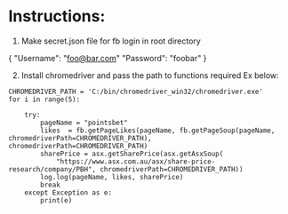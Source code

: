 # Instructions:
1) Make secret.json file for fb login in root directory

{
    "Username": "foo@bar.com"
    "Password": "foobar"
}

2) Install chromedriver and pass the path to functions required
Ex below:
```
CHROMEDRIVER_PATH = 'C:/bin/chromedriver_win32/chromedriver.exe'
for i in range(5):

    try:
        pageName = "pointsbet"
        likes  = fb.getPageLikes(pageName, fb.getPageSoup(pageName, chromedriverPath=CHROMEDRIVER_PATH), chromedriverPath=CHROMEDRIVER_PATH)
        sharePrice = asx.getSharePrice(asx.getAsxSoup(
            "https://www.asx.com.au/asx/share-price-research/company/PBH", chromedriverPath=CHROMEDRIVER_PATH))
        log.log(pageName, likes, sharePrice)
        break
    except Exception as e:
        print(e)

```